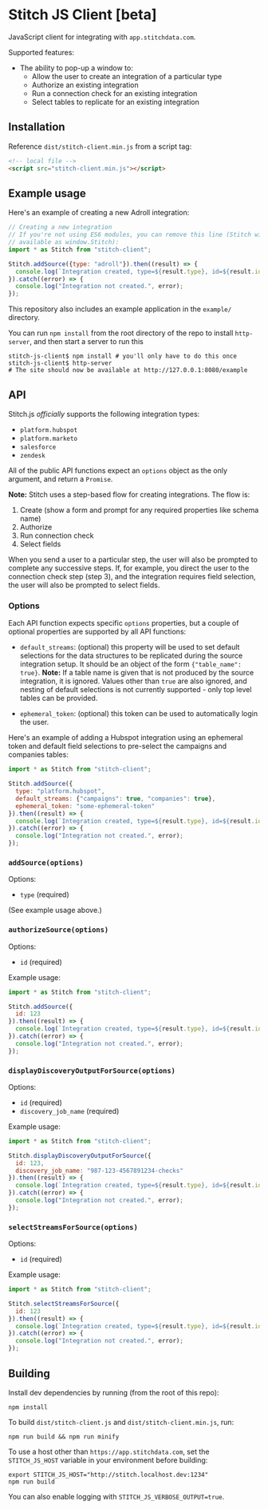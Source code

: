 # Stitch JS Client [beta]

JavaScript client for integrating with `app.stitchdata.com`.

Supported features:

- The ability to pop-up a window to:
  - Allow the user to create an integration of a particular type
  - Authorize an existing integration
  - Run a connection check for an existing integration
  - Select tables to replicate for an existing integration

## Installation

Reference `dist/stitch-client.min.js` from a script tag:

```html
<!-- local file -->
<script src="stitch-client.min.js"></script>
```

## Example usage

Here's an example of creating a new Adroll integration:

```javascript
// Creating a new integration
// If you're not using ES6 modules, you can remove this line (Stitch will be
// available as window.Stitch):
import * as Stitch from "stitch-client";

Stitch.addSource({type: "adroll"}).then((result) => {
  console.log(`Integration created, type=${result.type}, id=${result.id}`);
}).catch((error) => {
  console.log("Integration not created.", error);
});
```

This repository also includes an example application in the `example/` directory.

You can run `npm install` from the root directory of the repo to install `http-server`, and then start a server to run this

```shell
stitch-js-client$ npm install # you'll only have to do this once
stitch-js-client$ http-server
# The site should now be available at http://127.0.0.1:8080/example
```

## API

Stitch.js _officially_ supports the following integration types:

 - `platform.hubspot`
 - `platform.marketo`
 - `salesforce`
 - `zendesk`

All of the public API functions expect an `options` object as the only argument, and return a `Promise`.

**Note:** Stitch uses a step-based flow for creating integrations. The flow is:

1. Create (show a form and prompt for any required properties like schema name)
2. Authorize
3. Run connection check
4. Select fields

When you send a user to a particular step, the user will also be prompted to complete any successive steps. If, for example, you direct the user to the connection check step (step 3), and the integration requires field selection, the user will also be prompted to select fields.

### Options

Each API function expects specific `options` properties, but a couple of optional properties are supported by all API functions:

- `default_streams`: (optional) this property will be used to set default selections for the data structures to be replicated during the source integration setup. It should be an object of the form `{"table_name": true}`. **Note:** If a table name is given that is not produced by the source
integration, it is ignored. Values other than `true` are also ignored, and
nesting of default selections is not currently supported - only top level
tables can be provided.

- `ephemeral_token`: (optional) this token can be used to automatically login the user.

Here's an example of adding a Hubspot integration using an ephemeral token and default field selections to pre-select the campaigns and companies tables:

```javascript
import * as Stitch from "stitch-client";

Stitch.addSource({
  type: "platform.hubspot",
  default_streams: {"campaigns": true, "companies": true},
  ephemeral_token: "some-ephemeral-token"
}).then((result) => {
  console.log(`Integration created, type=${result.type}, id=${result.id}`);
}).catch((error) => {
  console.log("Integration not created.", error);
});
```

### `addSource(options)`

Options:

- `type` (required)

(See example usage above.)

### `authorizeSource(options)`

Options:

- `id` (required)

Example usage:

```javascript
import * as Stitch from "stitch-client";

Stitch.addSource({
  id: 123
}).then((result) => {
  console.log(`Integration created, type=${result.type}, id=${result.id}`);
}).catch((error) => {
  console.log("Integration not created.", error);
});
```

### `displayDiscoveryOutputForSource(options)`

Options:

- `id` (required)
- `discovery_job_name` (required)

Example usage:

```javascript
import * as Stitch from "stitch-client";

Stitch.displayDiscoveryOutputForSource({
  id: 123,
  discovery_job_name: "987-123-4567891234-checks"
}).then((result) => {
  console.log(`Integration created, type=${result.type}, id=${result.id}`);
}).catch((error) => {
  console.log("Integration not created.", error);
});
```

### `selectStreamsForSource(options)`

Options:

- `id` (required)

Example usage:

```javascript
import * as Stitch from "stitch-client";

Stitch.selectStreamsForSource({
  id: 123
}).then((result) => {
  console.log(`Integration created, type=${result.type}, id=${result.id}`);
}).catch((error) => {
  console.log("Integration not created.", error);
});
```

## Building

Install dev dependencies by running (from the root of this repo):

```
npm install
```

To build `dist/stitch-client.js` and `dist/stitch-client.min.js`, run:

```
npm run build && npm run minify
```

To use a host other than `https://app.stitchdata.com`, set the `STITCH_JS_HOST` variable in your environment before building:

```
export STITCH_JS_HOST="http://stitch.localhost.dev:1234"
npm run build
```

You can also enable logging with `STITCH_JS_VERBOSE_OUTPUT=true`.
